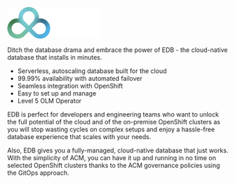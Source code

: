 ![EDB Logo](images/edb-logo.svg?raw=true "EDB")

Ditch the database drama and embrace the power of EDB - the cloud-native database that installs in minutes.

- Serverless, autoscaling database built for the cloud
- 99.99% availability with automated failover
- Seamless integration with OpenShift
- Easy to set up and manage
- Level 5 OLM Operator


EDB is perfect for developers and engineering teams who want to unlock the full potential of the cloud and of the on-premise OpenShift clusters as you will stop wasting cycles on complex setups and enjoy a hassle-free database experience that scales with your needs.

Also, EDB gives you a fully-managed, cloud-native database that just works. With the simplicity of ACM, you can have it up and running in no time on selected OpenShift clusters thanks to the ACM governance policies using the GitOps approach.


